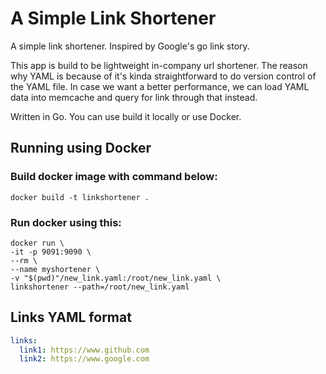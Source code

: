 # A Simple Link Shortener
A simple link shortener. Inspired by Google's go link story.

This app is build to be lightweight in-company url shortener.
The reason why YAML is because of it's kinda straightforward to do version control of the YAML file.
In case we want a better performance, we can load YAML data into memcache and query for link through that instead.

Written in Go. You can use build it locally or use Docker.

## Running using Docker
### Build docker image with command below:
```shell
docker build -t linkshortener .
```

### Run docker using this:
```shell
docker run \
-it -p 9091:9090 \
--rm \
--name myshortener \
-v "$(pwd)"/new_link.yaml:/root/new_link.yaml \
linkshortener --path=/root/new_link.yaml
```

## Links YAML format
```yaml
links:
  link1: https://www.github.com
  link2: https://www.google.com
```